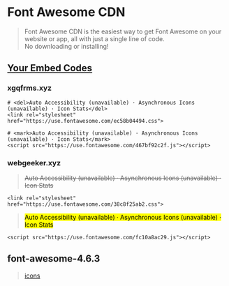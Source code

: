# Font Awesome CDN

> Font Awesome CDN is the easiest way to get Font Awesome on your website or app, all with just a single line of code.  
> No downloading or installing!

## [Your Embed Codes](https://cdn.fontawesome.com/embed-codes)

### xgqfrms.xyz

```code
# <del>Auto Accessibility (unavailable) · Asynchronous Icons (unavailable) · Icon Stats</del>
<link rel="stylesheet" href="https://use.fontawesome.com/ec58b04494.css">

# <mark>Auto Accessibility (unavailable) · Asynchronous Icons (unavailable) · Icon Stats</mark>
<script src="https://use.fontawesome.com/467bf92c2f.js"></script>
```

### webgeeker.xyz

> <del>Auto Accessibility (unavailable) · Asynchronous Icons (unavailable) · Icon Stats</del>

```code
<link rel="stylesheet" href="https://use.fontawesome.com/38c8f25ab2.css">
```

> <mark>Auto Accessibility (unavailable) · Asynchronous Icons (unavailable) · Icon Stats</mark>

```code
<script src="https://use.fontawesome.com/fc10a8ac29.js"></script>
```



## font-awesome-4.6.3

> [icons](http://fontawesome.io/icons/)

